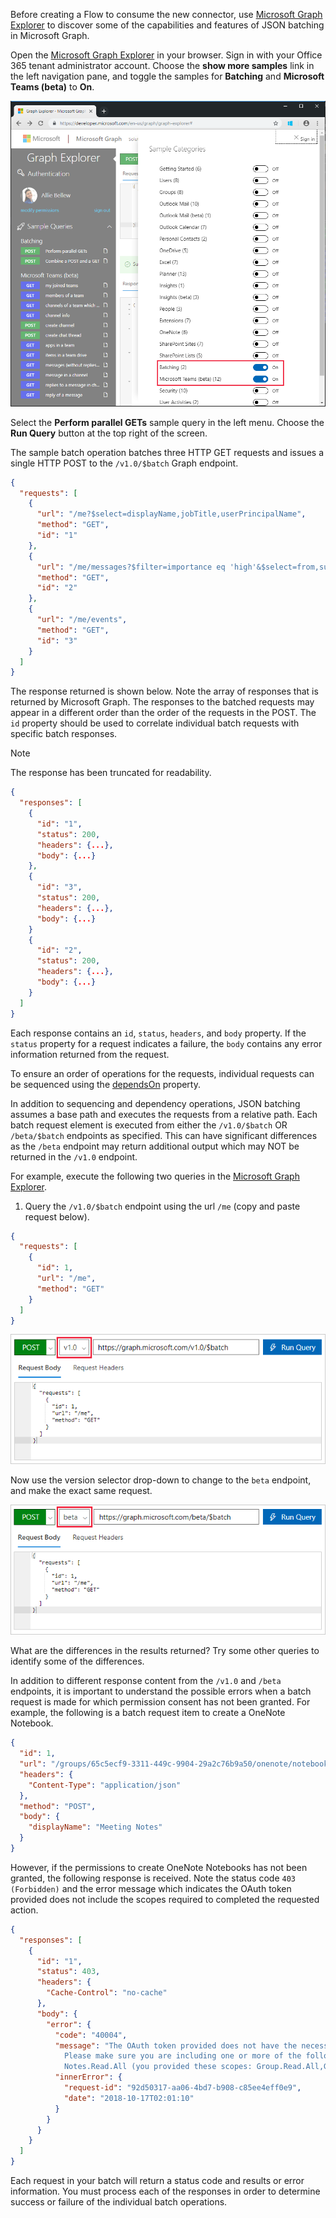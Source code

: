 <!-- markdownlint-disable MD002 MD041 -->

Before creating a Flow to consume the new connector, use [Microsoft Graph Explorer](https://developer.microsoft.com/graph/graph-explorer) to discover some of the capabilities and features of JSON batching in Microsoft Graph.

Open the [Microsoft Graph Explorer](https://developer.microsoft.com/graph/graph-explorer) in your browser. Sign in with your Office 365 tenant administrator account. Choose the **show more samples** link in the left navigation pane, and toggle the samples for **Batching** and **Microsoft Teams (beta)** to **On**.

![A screen shot of the show more samples dialog in Graph Explorer](./images/graph-explore1.png)

Select the **Perform parallel GETs** sample query in the left menu. Choose the **Run Query** button at the top right of the screen.

The sample batch operation batches three HTTP GET requests and issues a single HTTP POST to the `/v1.0/$batch` Graph endpoint.

```json
{
  "requests": [
    {
      "url": "/me?$select=displayName,jobTitle,userPrincipalName",
      "method": "GET",
      "id": "1"
    },
    {
      "url": "/me/messages?$filter=importance eq 'high'&$select=from,subject,receivedDateTime,bodyPreview",
      "method": "GET",
      "id": "2"
    },
    {
      "url": "/me/events",
      "method": "GET",
      "id": "3"
    }
  ]
}
```

The response returned is shown below. Note the array of responses that is returned by Microsoft Graph. The responses to the batched requests may appear in a different order than the order of the requests in the POST. The `id` property should be used to correlate individual batch requests with specific batch responses.

> [!NOTE]
> The response has been truncated for readability.

```json
{
  "responses": [
    {
      "id": "1",
      "status": 200,
      "headers": {...},
      "body": {...}
    },
    {
      "id": "3",
      "status": 200,
      "headers": {...},
      "body": {...}
    }
    {
      "id": "2",
      "status": 200,
      "headers": {...},
      "body": {...}
    }
  ]
}
```

Each response contains an `id`, `status`, `headers`, and `body` property. If the `status` property for a request indicates a failure, the `body` contains any error information returned from the request.

To ensure an order of operations for the requests, individual requests can be sequenced using the [dependsOn](https://docs.microsoft.com/graph/json-batching#sequencing-requests-with-the-dependson-property) property.

In addition to sequencing and dependency operations, JSON batching assumes a base path and executes the requests from a relative path. Each batch request element is executed from either the `/v1.0/$batch` OR `/beta/$batch` endpoints as specified. This can have significant differences as the `/beta` endpoint may return additional output which may NOT be returned in the `/v1.0` endpoint.

For example, execute the following two queries in the [Microsoft Graph Explorer](https://developer.microsoft.com/graph/graph-explorer).

1. Query the `/v1.0/$batch` endpoint using the url `/me` (copy and paste request below).

```json
{
  "requests": [
    {
      "id": 1,
      "url": "/me",
      "method": "GET"
    }
  ]
}
```

![A screen shot of the batch query in Graph Explorer with v1.0 selected](./images/graph-explore3.png)

Now use the version selector drop-down to change to the `beta` endpoint, and make the exact same request.

![graph-explore-4](./images/graph-explore4.png)

What are the differences in the results returned? Try some other queries to identify some of the differences.

In addition to different response content from the `/v1.0` and `/beta` endpoints, it is important to understand the possible errors when a batch request is made for which permission consent has not been granted. For example, the following is a batch request item to create a OneNote Notebook.

```json
{
  "id": 1,
  "url": "/groups/65c5ecf9-3311-449c-9904-29a2c76b9a50/onenote/notebooks",
  "headers": {
    "Content-Type": "application/json"
  },
  "method": "POST",
  "body": {
    "displayName": "Meeting Notes"
  }
}
```

However, if the permissions to create OneNote Notebooks has not been granted, the following response is received. Note the status code `403 (Forbidden)` and the error message which indicates the OAuth token provided does not include the scopes required to completed the requested action.

```json
{
  "responses": [
    {
      "id": "1",
      "status": 403,
      "headers": {
        "Cache-Control": "no-cache"
      },
      "body": {
        "error": {
          "code": "40004",
          "message": "The OAuth token provided does not have the necessary scopes to complete the request.
            Please make sure you are including one or more of the following scopes: Notes.ReadWrite.All,
            Notes.Read.All (you provided these scopes: Group.Read.All,Group.ReadWrite.All,User.Read,User.Read.All)",
          "innerError": {
            "request-id": "92d50317-aa06-4bd7-b908-c85ee4eff0e9",
            "date": "2018-10-17T02:01:10"
          }
        }
      }
    }
  ]
}
```

Each request in your batch will return a status code and results or error information. You must process each of the responses in order to determine success or failure of the individual batch operations.
